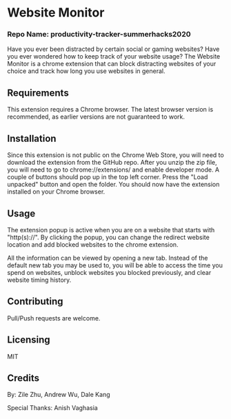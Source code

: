 # Website Monitor
### Repo Name: productivity-tracker-summerhacks2020

Have you ever been distracted by certain social or gaming websites? Have you ever wondered how to keep track of your website usage? The Website Monitor is a chrome extension that can block distracting websites of your choice and track how long you use websites in general.

## Requirements

This extension requires a Chrome browser. The latest browser version is recommended, as earlier versions are not guaranteed to work. 

## Installation

Since this extension is not public on the Chrome Web Store, you will need to download the extension from the GitHub repo. After you unzip the zip file, you will need to go to chrome://extensions/ and enable developer mode. A couple of buttons should pop up in the top left corner. Press the "Load unpacked" button and open the folder. You should now have the extension installed on your Chrome browser.  

## Usage
The extension popup is active when you are on a website that starts with "http(s)://". By clicking the popup, you can change the redirect website location and add blocked websites to the chrome extension.

All the information can be viewed by opening a new tab. Instead of the default new tab you may be used to, you will be able to access the time you spend on websites, unblock websites you blocked previously, and clear website timing history. 

## Contributing
Pull/Push requests are welcome. 

## Licensing
MIT

## Credits
By: Zile Zhu, Andrew Wu, Dale Kang

Special Thanks: Anish Vaghasia
